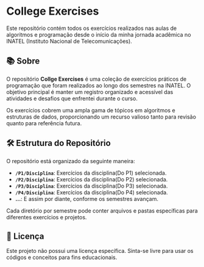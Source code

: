 # College Exercises

Este repositório contém todos os exercícios realizados nas aulas de algoritmos e programação desde o início da minha jornada acadêmica no INATEL (Instituto Nacional de Telecomunicações).

## 📚 Sobre

O repositório **Collge Exercises** é uma coleção de exercícios práticos de programação que foram realizados ao longo dos semestres na INATEL. O objetivo principal é manter um registro organizado e acessível das atividades e desafios que enfrentei durante o curso. 

Os exercícios cobrem uma ampla gama de tópicos em algoritmos e estruturas de dados, proporcionando um recurso valioso tanto para revisão quanto para referência futura.

## 🛠 Estrutura do Repositório

O repositório está organizado da seguinte maneira:

- **`/P1/Disciplina`**: Exercícios da disciplina(Do P1) selecionada.
- **`/P2/Disciplina`**: Exercícios da disciplina(Do P2) selecionada.
- **`/P3/Disciplina`**: Exercícios da disciplina(Do P3) selecionada.
- **`/P4/Disciplina`**: Exercícios da disciplina(Do P4) selecionada.
- **...**: E assim por diante, conforme os semestres avançam.

Cada diretório por semestre pode conter arquivos e pastas específicas para diferentes exercícios e projetos.

## 📝 Licença
Este projeto não possui uma licença específica. Sinta-se livre para usar os códigos e conceitos para fins educacionais.
